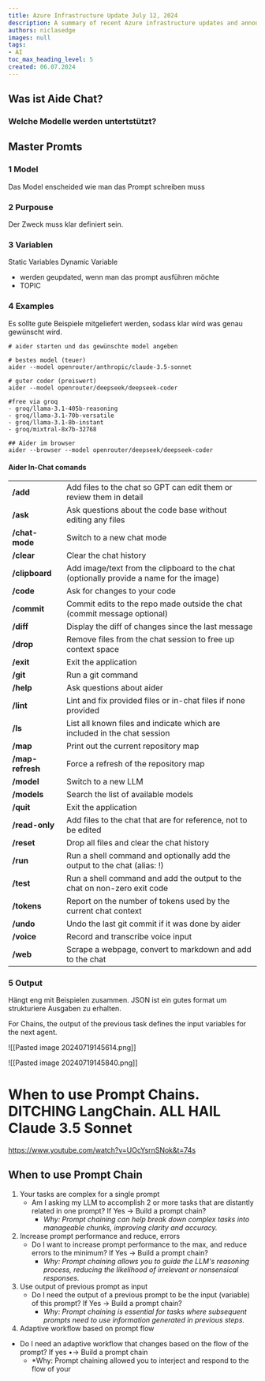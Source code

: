 ```yaml
---
title: Azure Infrastructure Update July 12, 2024
description: A summary of recent Azure infrastructure updates and announcements
authors: niclasedge
images: null
tags:
- AI
toc_max_heading_level: 5
created: 06.07.2024
---
```


## Was ist Aide Chat?

### Welche Modelle werden untertstützt?


## Master Promts
### 1 Model
Das Model enscheided wie man das Prompt schreiben muss

### 2 Purpouse
Der Zweck muss klar definiert sein.

### 3 Variablen
Static Variables
Dynamic Variable
- werden geupdated, wenn man das prompt ausführen möchte
- TOPIC

### 4 Examples
Es sollte gute Beispiele mitgeliefert werden, sodass klar wird was genau gewünscht wird.

```
# aider starten und das gewünschte model angeben

# bestes model (teuer)
aider --model openrouter/anthropic/claude-3.5-sonnet

# guter coder (preiswert)
aider --model openrouter/deepseek/deepseek-coder

#free via groq
- groq/llama-3.1-405b-reasoning
- groq/llama-3.1-70b-versatile
- groq/llama-3.1-8b-instant
- groq/mixtral-8x7b-32768

## Aider im browser
aider --browser --model openrouter/deepseek/deepseek-coder
```

#### Aider In-Chat comands

|                  |                                                                                         |
| ---------------- | --------------------------------------------------------------------------------------- |
| **/add**         | Add files to the chat so GPT can edit them or review them in detail                     |
| **/ask**         | Ask questions about the code base without editing any files                             |
| **/chat-mode**   | Switch to a new chat mode                                                               |
| **/clear**       | Clear the chat history                                                                  |
| **/clipboard**   | Add image/text from the clipboard to the chat (optionally provide a name for the image) |
| **/code**        | Ask for changes to your code                                                            |
| **/commit**      | Commit edits to the repo made outside the chat (commit message optional)                |
| **/diff**        | Display the diff of changes since the last message                                      |
| **/drop**        | Remove files from the chat session to free up context space                             |
| **/exit**        | Exit the application                                                                    |
| **/git**         | Run a git command                                                                       |
| **/help**        | Ask questions about aider                                                               |
| **/lint**        | Lint and fix provided files or in-chat files if none provided                           |
| **/ls**          | List all known files and indicate which are included in the chat session                |
| **/map**         | Print out the current repository map                                                    |
| **/map-refresh** | Force a refresh of the repository map                                                   |
| **/model**       | Switch to a new LLM                                                                     |
| **/models**      | Search the list of available models                                                     |
| **/quit**        | Exit the application                                                                    |
| **/read-only**   | Add files to the chat that are for reference, not to be edited                          |
| **/reset**       | Drop all files and clear the chat history                                               |
| **/run**         | Run a shell command and optionally add the output to the chat (alias: !)                |
| **/test**        | Run a shell command and add the output to the chat on non-zero exit code                |
| **/tokens**      | Report on the number of tokens used by the current chat context                         |
| **/undo**        | Undo the last git commit if it was done by aider                                        |
| **/voice**       | Record and transcribe voice input                                                       |
| **/web**         | Scrape a webpage, convert to markdown and add to the chat                               |

### 5 Output
Hängt eng mit Beispielen zusammen.
JSON ist ein gutes format um strukturiere Ausgaben zu erhalten.

For Chains, the output of the previous task defines the input variables for the next agent.

![[Pasted image 20240719145614.png]]

![[Pasted image 20240719145840.png]]


# When to use Prompt Chains. DITCHING LangChain. ALL HAIL Claude 3.5 Sonnet
https://www.youtube.com/watch?v=UOcYsrnSNok&t=74s

## When to use Prompt Chain
1. Your tasks are complex for a single prompt
	- Am I asking my LLM to accomplish 2 or more tasks that are distantly related in one prompt? If Yes → Build a prompt chain?
		- *Why: Prompt chaining can help break down complex tasks into manageable chunks, improving clarity and accuracy.*
2. Increase prompt performance and reduce, errors
	- Do I want to increase prompt performance to the max, and reduce errors to the minimum? If Yes → Build a prompt chain?
		- *Why: Prompt chaining allows you to guide the LLM's reasoning process, reducing the likelihood of irrelevant or nonsensical responses.*
3. Use output of previous prompt as input
	- Do I need the output of a previous prompt to be the input (variable) of this prompt? If Yes → Build a prompt chain?
		- *Why: Prompt chaining is essential for tasks where subsequent prompts need to use information generated in previous steps.*
4. Adaptive workflow based on prompt flow
- Do I need an adaptive workflow that changes based on the flow of the prompt? If yes •→ Build a prompt chain
	- *Why: Prompt chaining allowed you to interject and respond to the flow of your


